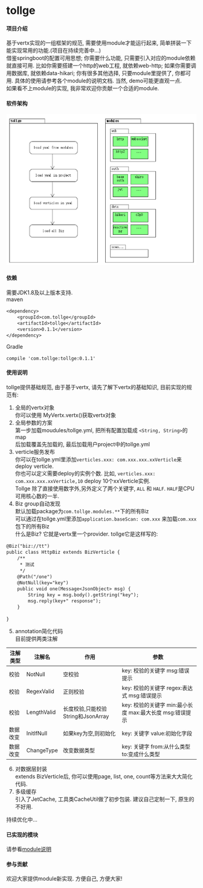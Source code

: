 # tollge

#### 项目介绍
基于vertx实现的一组框架的规范, 需要使用module才能运行起来, 简单拼装一下能实现常用的功能.(项目在持续完善中...)   
借鉴springboot的配置可用思想; 你需要什么功能, 只需要引入对应的module依赖就直接可用. 比如你需要搭建一个http的web工程, 就依赖web-http; 如果你需要调用数据库, 就依赖data-hikari; 你有很多其他选择, 只要module里提供了, 你都可用. 具体的使用请参考各个module的说明文档. 当然, demo可能更直观一点.   
如果看不上module的实现, 我非常欢迎你贡献一个合适的module.

#### 软件架构
![image](https://github.com/lioutall/tollge/blob/master/de.png)

#### 依赖

需要JDK1.8及以上版本支持.   
maven
```
<dependency>
    <groupId>com.tollge</groupId>
    <artifactId>tollge</artifactId>
    <version>0.1.1</version>
</dependency>
```
Gradle
```
compile 'com.tollge:tollge:0.1.1'
```

#### 使用说明

tollge提供基础规范, 由于基于vertx, 请先了解下vertx的基础知识, 目前实现的规范有:   

1. 全局的vertx对象   
你可以使用 MyVertx.vertx()获取vertx对象
2. 全局参数的方案   
第一步加载moudules/tollge.yml, 把所有配置加载成 `<String, String>`的map   
后加载覆盖先加载的, 最后加载用户project中的tollge.yml
3. verticle服务发布   
你可以在tollge.yml里添加`verticles.xxx: com.xxx.xxx.xxVerticle`来deploy verticle.   
你也可以定义需要deploy的实例个数. 比如, `verticles.xxx: com.xxx.xxx.xxVerticle,10` deploy 10个xxVerticle实例.   
Tollge 除了直接使用数字外,另外定义了两个关键字, `ALL` 和 `HALF`. `HALF`是CPU可用核心数的一半.
4. Biz group自动发现   
默认加载package为`com.tollge.modules.**`下的所有Biz   
可以通过在tollge.yml里添加`application.baseScan: com.xxx` 来加载`com.xxx`包下的所有Biz   
什么是Biz? 它就是vertx里一个provider. tollge它是这样写的:
```
@Biz("biz://tt")
public class HttpBiz extends BizVerticle {
    /**
     * 测试
     */
    @Path("/one")
    @NotNull(key="key")
    public void one(Message<JsonObject> msg) {
        String key = msg.body().getString("key");
        msg.reply(key+" response");
    }

}
```
5. annotation简化代码   
目前提供两类注解   

|注解类型|注解名|作用|参数|
|-|-|-|-|
|校验|NotNull|空校验|key: 校验的关键字 msg:错误提示|
|校验|RegexValid|正则校验|key: 校验的关键字 regex:表达式 msg:错误提示|
|校验|LengthValid|长度校验,只能校验String和JsonArray|key: 校验的关键字 min:最小长度 max:最大长度 msg:错误提示|
|数据改变|InitIfNull|如果key为空,则初始化|key: 关键字 value:初始化字段|
|数据改变|ChangeType|改变数据类型|key: 关键字 from:从什么类型 to:变成什么类型|

6. 对数据层封装   
extends BizVerticle后, 你可以使用page, list, one, count等方法来大大简化代码.
7. 多级缓存   
引入了JetCache, 工具类CacheUtil做了初步包装. 建议自己定制一下, 原生的不好用.

持续优化中...

#### 已实现的模块

请参看[module说明](https://github.com/lioutall/tollge-modules)

#### 参与贡献

欢迎大家提供module新实现. 方便自己, 方便大家!

